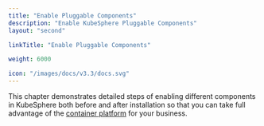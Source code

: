 ```yaml
---
title: "Enable Pluggable Components"
description: "Enable KubeSphere Pluggable Components"
layout: "second"

linkTitle: "Enable Pluggable Components"

weight: 6000

icon: "/images/docs/v3.3/docs.svg"
---
```


This chapter demonstrates detailed steps of enabling different components in KubeSphere both before and after installation so that you can take full advantage of the [container platform](https://kubesphere.io/) for your business.
